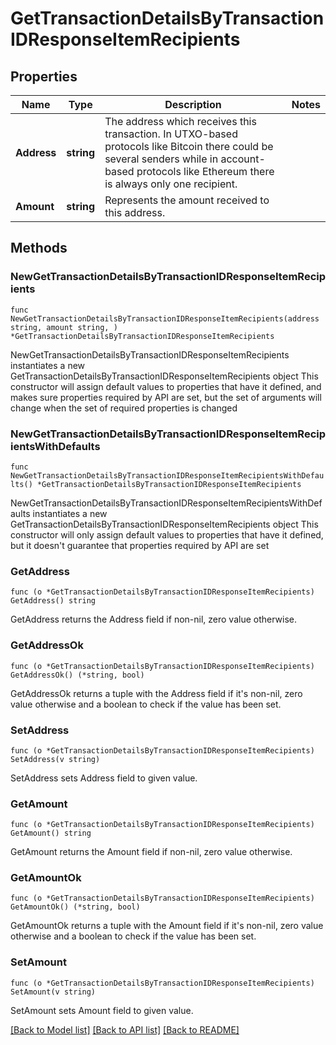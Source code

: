 # GetTransactionDetailsByTransactionIDResponseItemRecipients

## Properties

Name | Type | Description | Notes
------------ | ------------- | ------------- | -------------
**Address** | **string** | The address which receives this transaction. In UTXO-based protocols like Bitcoin there could be several senders while in account-based protocols like Ethereum there is always only one recipient. | 
**Amount** | **string** | Represents the amount received to this address. | 

## Methods

### NewGetTransactionDetailsByTransactionIDResponseItemRecipients

`func NewGetTransactionDetailsByTransactionIDResponseItemRecipients(address string, amount string, ) *GetTransactionDetailsByTransactionIDResponseItemRecipients`

NewGetTransactionDetailsByTransactionIDResponseItemRecipients instantiates a new GetTransactionDetailsByTransactionIDResponseItemRecipients object
This constructor will assign default values to properties that have it defined,
and makes sure properties required by API are set, but the set of arguments
will change when the set of required properties is changed

### NewGetTransactionDetailsByTransactionIDResponseItemRecipientsWithDefaults

`func NewGetTransactionDetailsByTransactionIDResponseItemRecipientsWithDefaults() *GetTransactionDetailsByTransactionIDResponseItemRecipients`

NewGetTransactionDetailsByTransactionIDResponseItemRecipientsWithDefaults instantiates a new GetTransactionDetailsByTransactionIDResponseItemRecipients object
This constructor will only assign default values to properties that have it defined,
but it doesn't guarantee that properties required by API are set

### GetAddress

`func (o *GetTransactionDetailsByTransactionIDResponseItemRecipients) GetAddress() string`

GetAddress returns the Address field if non-nil, zero value otherwise.

### GetAddressOk

`func (o *GetTransactionDetailsByTransactionIDResponseItemRecipients) GetAddressOk() (*string, bool)`

GetAddressOk returns a tuple with the Address field if it's non-nil, zero value otherwise
and a boolean to check if the value has been set.

### SetAddress

`func (o *GetTransactionDetailsByTransactionIDResponseItemRecipients) SetAddress(v string)`

SetAddress sets Address field to given value.


### GetAmount

`func (o *GetTransactionDetailsByTransactionIDResponseItemRecipients) GetAmount() string`

GetAmount returns the Amount field if non-nil, zero value otherwise.

### GetAmountOk

`func (o *GetTransactionDetailsByTransactionIDResponseItemRecipients) GetAmountOk() (*string, bool)`

GetAmountOk returns a tuple with the Amount field if it's non-nil, zero value otherwise
and a boolean to check if the value has been set.

### SetAmount

`func (o *GetTransactionDetailsByTransactionIDResponseItemRecipients) SetAmount(v string)`

SetAmount sets Amount field to given value.



[[Back to Model list]](../README.md#documentation-for-models) [[Back to API list]](../README.md#documentation-for-api-endpoints) [[Back to README]](../README.md)


